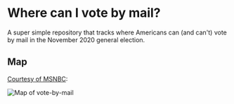 # Where can I vote by mail?

A super simple repository that tracks where Americans can (and can't)
vote by mail in the November 2020 general election.

## Map

[Courtesy of MSNBC](https://www.nbcnews.com/politics/2020-election/americans-may-not-know-who-won-presidency-or-senate-election-n1218266):

![Map of vote-by-mail](msnbc-map-2020.05.21.png)

